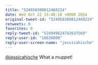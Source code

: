 ```yaml
---
title: "524950380812468224"
date: Wed Oct 22 15:48:18 +0000 2014
original-tweet-id: "524950380812468224"
retweets: 0
favorites: 0
reply-tweet-id: "524949624742637569"
reply-user-id: "18638800"
reply-user-screen-name: "jessicahische"
---
```

<a href="https://twitter.com/jessicahische">@jessicahische</a> What a muppet!
